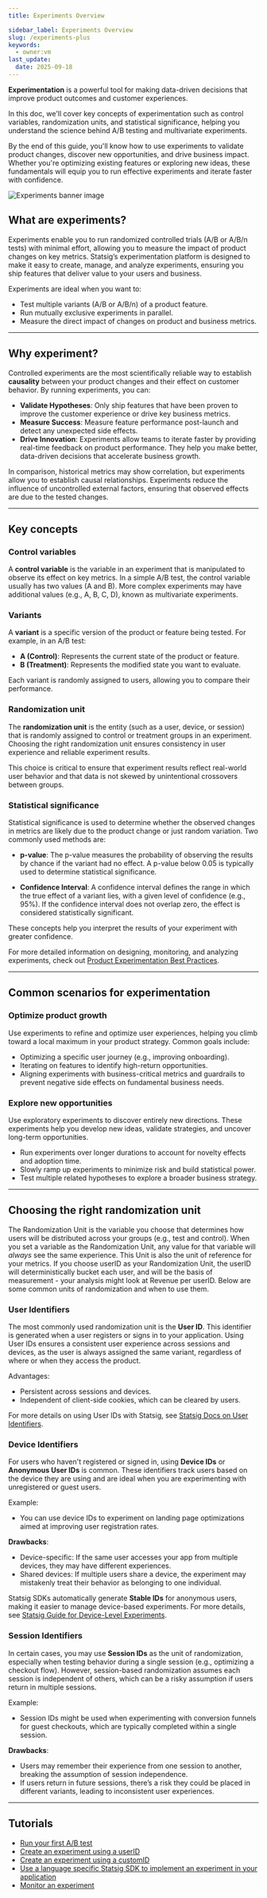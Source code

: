 ```yaml
---
title: Experiments Overview

sidebar_label: Experiments Overview
slug: /experiments-plus
keywords:
  - owner:vm
last_update:
  date: 2025-09-18
---
```


**Experimentation** is a powerful tool for making data-driven decisions that improve product outcomes and customer experiences. 

In this doc, we'll cover key concepts of experimentation such as control variables, randomization units, and statistical significance, helping you understand the science behind A/B testing and multivariate experiments.

By the end of this guide, you'll know how to use experiments to validate product changes, discover new opportunities, and drive business impact. Whether you're optimizing existing features or exploring new ideas, these fundamentals will equip you to run effective experiments and iterate faster with confidence.

![Experiments banner image](/img/experiments-hero.png)

## What are experiments?

Experiments enable you to run randomized controlled trials (A/B or A/B/n tests) with minimal effort, allowing you to measure the impact of product changes on key metrics. Statsig’s experimentation platform is designed to make it easy to create, manage, and analyze experiments, ensuring you ship features that deliver value to your users and business.

Experiments are ideal when you want to:
- Test multiple variants (A/B or A/B/n) of a product feature.
- Run mutually exclusive experiments in parallel.
- Measure the direct impact of changes on product and business metrics.

---

## Why experiment?

Controlled experiments are the most scientifically reliable way to establish **causality** between your product changes and their effect on customer behavior. By running experiments, you can:

- **Validate Hypotheses**: Only ship features that have been proven to improve the customer experience or drive key business metrics.
- **Measure Success**: Measure feature performance post-launch and detect any unexpected side effects.
- **Drive Innovation**: Experiments allow teams to iterate faster by providing real-time feedback on product performance. They help you make better, data-driven decisions that accelerate business growth.

In comparison, historical metrics may show correlation, but experiments allow you to establish causal relationships. Experiments reduce the influence of uncontrolled external factors, ensuring that observed effects are due to the tested changes.

---

## Key concepts 

### Control variables

A **control variable** is the variable in an experiment that is manipulated to observe its effect on key metrics. In a simple A/B test, the control variable usually has two values (A and B). More complex experiments may have additional values (e.g., A, B, C, D), known as multivariate experiments.

### Variants

A **variant** is a specific version of the product or feature being tested. For example, in an A/B test:
- **A (Control)**: Represents the current state of the product or feature.
- **B (Treatment)**: Represents the modified state you want to evaluate.

Each variant is randomly assigned to users, allowing you to compare their performance.

### Randomization unit

The **randomization unit** is the entity (such as a user, device, or session) that is randomly assigned to control or treatment groups in an experiment. Choosing the right randomization unit ensures consistency in user experience and reliable experiment results.

This choice is critical to ensure that experiment results reflect real-world user behavior and that data is not skewed by unintentional crossovers between groups.

### Statistical significance

Statistical significance is used to determine whether the observed changes in metrics are likely due to the product change or just random variation. Two commonly used methods are:

- **p-value**: The p-value measures the probability of observing the results by chance if the variant had no effect. A p-value below 0.05 is typically used to determine statistical significance.
  
- **Confidence Interval**: A confidence interval defines the range in which the true effect of a variant lies, with a given level of confidence (e.g., 95%). If the confidence interval does not overlap zero, the effect is considered statistically significant.

These concepts help you interpret the results of your experiment with greater confidence.

For more detailed information on designing, monitoring, and analyzing experiments, check out [Product Experimentation Best Practices](https://statsig.com/blog/product-experimentation-best-practices).

---

## Common scenarios for experimentation

### Optimize product growth

Use experiments to refine and optimize user experiences, helping you climb toward a local maximum in your product strategy. Common goals include:
- Optimizing a specific user journey (e.g., improving onboarding).
- Iterating on features to identify high-return opportunities.
- Aligning experiments with business-critical metrics and guardrails to prevent negative side effects on fundamental business needs.

### Explore new opportunities

Use exploratory experiments to discover entirely new directions. These experiments help you develop new ideas, validate strategies, and uncover long-term opportunities.
- Run experiments over longer durations to account for novelty effects and adoption time.
- Slowly ramp up experiments to minimize risk and build statistical power.
- Test multiple related hypotheses to explore a broader business strategy.

---


## Choosing the right randomization unit

The Randomization Unit is the variable you choose that determines how users will be distributed across your groups (e.g., test and control). When you set a variable as the Randomization Unit, any value for that variable will *always* see the same experience. This Unit is also the unit of reference for your metrics. If you choose userID as your Randomization Unit, the userID will deterministically bucket each user, and will be the basis of measurement - your analysis might look at Revenue per userID. Below are some common units of randomization and when to use them.

### User Identifiers

The most commonly used randomization unit is the **User ID**. This identifier is generated when a user registers or signs in to your application. Using User IDs ensures a consistent user experience across sessions and devices, as the user is always assigned the same variant, regardless of where or when they access the product.

Advantages:
- Persistent across sessions and devices.
- Independent of client-side cookies, which can be cleared by users.

For more details on using User IDs with Statsig, see [Statsig Docs on User Identifiers](/concepts/user).

### Device Identifiers

For users who haven't registered or signed in, using **Device IDs** or **Anonymous User IDs** is common. These identifiers track users based on the device they are using and are ideal when you are experimenting with unregistered or guest users.

Example:
- You can use device IDs to experiment on landing page optimizations aimed at improving user registration rates.

**Drawbacks**:
- Device-specific: If the same user accesses your app from multiple devices, they may have different experiences.
- Shared devices: If multiple users share a device, the experiment may mistakenly treat their behavior as belonging to one individual.

Statsig SDKs automatically generate **Stable IDs** for anonymous users, making it easier to manage device-based experiments. For more details, see [Statsig Guide for Device-Level Experiments](../../guides/first-device-level-experiment).

### Session Identifiers

In certain cases, you may use **Session IDs** as the unit of randomization, especially when testing behavior during a single session (e.g., optimizing a checkout flow). However, session-based randomization assumes each session is independent of others, which can be a risky assumption if users return in multiple sessions.

Example:
- Session IDs might be used when experimenting with conversion funnels for guest checkouts, which are typically completed within a single session.

**Drawbacks**:
- Users may remember their experience from one session to another, breaking the assumption of session independence.
- If users return in future sessions, there’s a risk they could be placed in different variants, leading to inconsistent user experiences.

---
## Tutorials
- [Run your first A/B test](/guides/abn-tests)
- [Create an experiment using a userID](/experiments-plus/create-new)
- [Create an experiment using a customID](/guides/experiment-on-custom-id-types)
- [Use a language specific Statsig SDK to implement an experiment in your application](/experiments-plus/implement)
- [Monitor an experiment](/experiments-plus/monitor)
